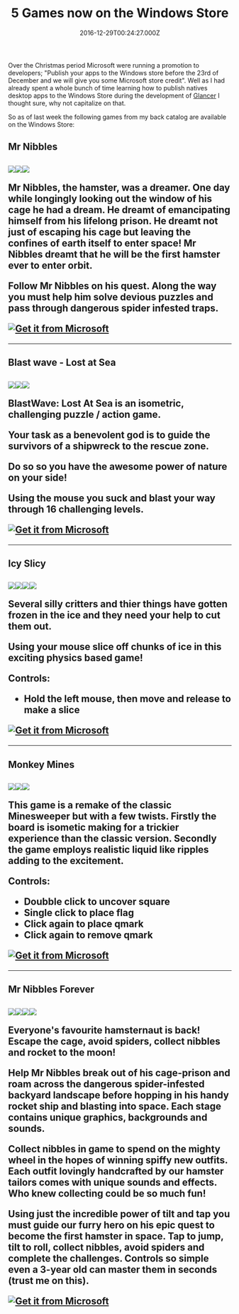﻿---
coverImage: /posts/5-games-now-on-the-windows-store/cover.jpg
date: '2016-12-29T00:24:27.000Z'
tags:
  - development
  - games
  - promo
  - windows store
title: 5 Games now on the Windows Store
oldUrl: /blastwave-lost-at-sea/5-games-now-on-the-windows-store
---

Over the Christmas period Microsoft were running a promotion to developers; "Publish your apps to the Windows store before the 23rd of December and we will give you some Microsoft store credit". Well as I had already spent a whole bunch of time learning how to publish natives desktop apps to the Windows Store during the development of [Glancer](https://www.mikecann.blog/myprojects/glancer/introducing-glancer-pc-vitals-at-a-glance/) I thought sure, why not capitalize on that.

<!-- more -->

So as of last week the following games from my back catalog are available on the Windows Store:

<h2>Mr Nibbles<h2/>

[![](https://www.mikecann.blog/wp-content/uploads/2016/12/mr-nibbles-promo-1-300x225.png)](https://www.mikecann.blog/wp-content/uploads/2016/12/mr-nibbles-promo-1.png)[![](https://www.mikecann.blog/wp-content/uploads/2016/12/mr-nibbles-promo-2-300x225.jpg)](https://www.mikecann.blog/wp-content/uploads/2016/12/mr-nibbles-promo-2.jpg)[![](https://www.mikecann.blog/wp-content/uploads/2016/12/mr-nibbles-promo-3-300x225.png)](https://www.mikecann.blog/wp-content/uploads/2016/12/mr-nibbles-promo-3.png)

Mr Nibbles, the hamster, was a dreamer. One day while longingly looking out the window of his cage he had a dream. He dreamt of emancipating himself from his lifelong prison. He dreamt not just of escaping his cage but leaving the confines of earth itself to enter space! Mr Nibbles dreamt that he will be the first hamster ever to enter orbit.

Follow Mr Nibbles on his quest. Along the way you must help him solve devious puzzles and pass through dangerous spider infested traps.

[![Get it from Microsoft](https://assets.windowsphone.com/85864462-9c82-451e-9355-a3d5f874397a/English_get-it-from-MS_InvariantCulture_Default.png)](https://www.microsoft.com/store/apps/9p61vhwgwl7k?ocid=badge)

---

<h2>Blast wave - Lost at Sea<h2/>

[![](https://www.mikecann.blog/wp-content/uploads/2016/12/blastwave-promo-1-300x300.jpg)](https://www.mikecann.blog/wp-content/uploads/2016/12/blastwave-promo-1.jpg)[![](https://www.mikecann.blog/wp-content/uploads/2016/12/blastwave-promo-2-300x300.jpg)](https://www.mikecann.blog/wp-content/uploads/2016/12/blastwave-promo-2.jpg)[![](https://www.mikecann.blog/wp-content/uploads/2016/12/blastwave-promo-3-300x300.jpg)](https://www.mikecann.blog/wp-content/uploads/2016/12/blastwave-promo-3.jpg)

BlastWave: Lost At Sea is an isometric, challenging puzzle / action game.

Your task as a benevolent god is to guide the survivors of a shipwreck to the rescue zone.

Do so so you have the awesome power of nature on your side!

Using the mouse you suck and blast your way through 16 challenging levels.

[![Get it from Microsoft](https://assets.windowsphone.com/85864462-9c82-451e-9355-a3d5f874397a/English_get-it-from-MS_InvariantCulture_Default.png)](https://www.microsoft.com/store/apps/9msv9f4pfkzd?ocid=badge)

---

<h2>Icy Slicy<h2/>

[![](https://www.mikecann.blog/wp-content/uploads/2016/12/icy-slicy-promo-1-300x240.jpg)](https://www.mikecann.blog/wp-content/uploads/2016/12/icy-slicy-promo-1.jpg)[![](https://www.mikecann.blog/wp-content/uploads/2016/12/icy-slicy-promo-2-300x240.jpg)](https://www.mikecann.blog/wp-content/uploads/2016/12/icy-slicy-promo-2.jpg)[![](https://www.mikecann.blog/wp-content/uploads/2016/12/icy-slicy-promo-3-300x240.jpg)](https://www.mikecann.blog/wp-content/uploads/2016/12/icy-slicy-promo-3.jpg)[![](https://www.mikecann.blog/wp-content/uploads/2016/12/icy-slicy-promo-4-300x240.jpg)](https://www.mikecann.blog/wp-content/uploads/2016/12/icy-slicy-promo-4.jpg)

Several silly critters and thier things have gotten frozen in the ice and they need your help to cut them out.

Using your mouse slice off chunks of ice in this exciting physics based game!

Controls:

- Hold the left mouse, then move and release to make a slice

[![Get it from Microsoft](https://assets.windowsphone.com/85864462-9c82-451e-9355-a3d5f874397a/English_get-it-from-MS_InvariantCulture_Default.png)](https://www.microsoft.com/store/apps/9mznnhzcdff3?ocid=badge)

---

<h2>Monkey Mines<h2/>

[![](https://www.mikecann.blog/wp-content/uploads/2016/12/monkey-mines-promo-1-300x250.jpg)](https://www.mikecann.blog/wp-content/uploads/2016/12/monkey-mines-promo-1.jpg)[![](https://www.mikecann.blog/wp-content/uploads/2016/12/monkey-mines-promo-2-300x250.jpg)](https://www.mikecann.blog/wp-content/uploads/2016/12/monkey-mines-promo-2.jpg)[![](https://www.mikecann.blog/wp-content/uploads/2016/12/monkey-mines-promo-3-300x250.jpg)](https://www.mikecann.blog/wp-content/uploads/2016/12/monkey-mines-promo-3.jpg)

This game is a remake of the classic Minesweeper but with a few twists.
Firstly the board is isometic making for a trickier experience than the classic version.
Secondly the game employs realistic liquid like ripples adding to the excitement.

Controls:

- Doubble click to uncover square
- Single click to place flag
- Click again to place qmark
- Click again to remove qmark

[![Get it from Microsoft](https://assets.windowsphone.com/85864462-9c82-451e-9355-a3d5f874397a/English_get-it-from-MS_InvariantCulture_Default.png)](https://www.microsoft.com/store/apps/9n1j73nn22zh?ocid=badge)

---

<h2>Mr Nibbles Forever<h2/>

[![](https://www.mikecann.blog/wp-content/uploads/2016/12/nibbles-forever-promo-1-300x188.jpg)](https://www.mikecann.blog/wp-content/uploads/2016/12/nibbles-forever-promo-1.jpg)[![](https://www.mikecann.blog/wp-content/uploads/2016/12/nibbles-forever-promo-2-300x188.jpg)](https://www.mikecann.blog/wp-content/uploads/2016/12/nibbles-forever-promo-2.jpg)[![](https://www.mikecann.blog/wp-content/uploads/2016/12/nibbles-forever-promo-3-300x188.jpg)](https://www.mikecann.blog/wp-content/uploads/2016/12/nibbles-forever-promo-3.jpg)[![](https://www.mikecann.blog/wp-content/uploads/2016/12/nibbles-forever-promo-4-300x188.jpg)](https://www.mikecann.blog/wp-content/uploads/2016/12/nibbles-forever-promo-4.jpg)

Everyone's favourite hamsternaut is back! Escape the cage, avoid spiders, collect nibbles and rocket to the moon!

Help Mr Nibbles break out of his cage-prison and roam across the dangerous spider-infested backyard landscape before hopping in his handy rocket ship and blasting into space. Each stage contains unique graphics, backgrounds and sounds.

Collect nibbles in game to spend on the mighty wheel in the hopes of winning spiffy new outfits. Each outfit lovingly handcrafted by our hamster tailors comes with unique sounds and effects. Who knew collecting could be so much fun!

Using just the incredible power of tilt and tap you must guide our furry hero on his epic quest to become the first hamster in space. Tap to jump, tilt to roll, collect nibbles, avoid spiders and complete the challenges. Controls so simple even a 3-year old can master them in seconds (trust me on this).

[![Get it from Microsoft](https://assets.windowsphone.com/85864462-9c82-451e-9355-a3d5f874397a/English_get-it-from-MS_InvariantCulture_Default.png)](https://www.microsoft.com/store/apps/9phpg2rlhsbl?ocid=badge)
